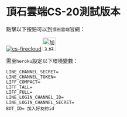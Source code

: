 <!-- # 部署流程 -->
# 頂石雲端CS-20測試版本

<!-- 點擊以下按鈕一鍵部署至 heroku： -->
點擊以下按鈕可以到`頂石雲端`官網：

<!-- [![Deploy](https://www.herokucdn.com/deploy/button.svg)](https://heroku.com/deploy) -->
[![cs-firecloud](https://user-images.strikinglycdn.com/res/hrscywv4p/image/upload/c_limit,fl_lossy,h_300,w_300,f_auto,q_auto/1487003/397335_995431.png)](https://www.cs-firecloud.com.tw/ "點擊至頂石官網")
<a href="https://lin.ee/x9uKmuF"><img src="https://scdn.line-apps.com/n/line_add_friends/btn/zh-Hant.png" alt="加入好友" height="36" border="0"></a>

需至`heroku`設定以下環境變數：


```
LINE_CHANNEL_SECRET=
LINE_CHANNEL_TOKEN=
LIFF_COMPACT=
LIFF_TALL=
LIFF_FULL=
LINE_LOGIN_CHANNEL_ID=
LINE_LOGIN_CHANNEL_SECRET=
BOT_ID= 加入好友的id
```

